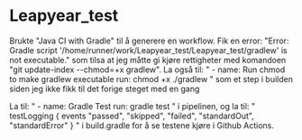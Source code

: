 # Leapyear_test
Brukte "Java CI with Gradle" til å generere en workflow.
Fik en error: "Error: Gradle script '/home/runner/work/Leapyear_test/Leapyear_test/gradlew' is not executable." som tilsa at jeg måtte gi kjøre rettigheter med komandoen "git update-index --chmod=+x gradlew".
La også til:
"
    - name: Run chmod to make gradlew executable
      run: chmod +x ./gradlew
"
som et step i builden siden jeg ikke fikk til det forige steget med en gang

La til:
"
    - name: Gradle Test
      run: gradle test
"
i pipelinen, og la til:
"
testLogging {
        events "passed", "skipped", "failed", "standardOut", "standardError"
    }
"
i build.gradle for å se testene kjøre i Github Actions.
